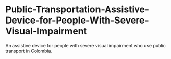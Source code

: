 # Public-Transportation-Assistive-Device-for-People-With-Severe-Visual-Impairment
An assistive device for people with severe visual impairment who use public transport in Colombia.
